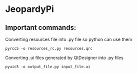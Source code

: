 # JeopardyPi
## Important commands:

Converting resources file into .py file so python can use them
```
pyrcc5 -o resources_rc.py resources.qrc
```

Converting .ui files generated by QtDesigner into .py files
```
pyuic5 -o output_file.py input_file.ui
```

